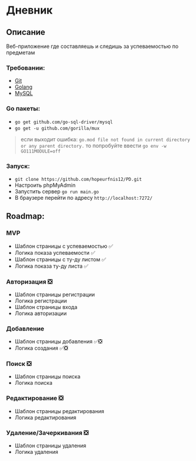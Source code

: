 # Дневник

## Описание
Веб-приложение где составляешь и следишь за успеваемостью по предметам

### Требовании:
* [Git](https://docs.github.com/en/desktop/installing-and-configuring-github-desktop/installing-and-authenticating-to-github-desktop/installing-github-desktop)
* [Golang](https://go.dev/doc/install)
* [MySQL](https://dev.mysql.com/downloads/mysql/)

### Go пакеты:
* `go get github.com/go-sql-driver/mysql`
* `go get -u github.com/gorilla/mux`

> если выходит ошибка:  `go.mod file not found in current directory or any parent directory.` то попробуйте ввести `go env -w GO111MODULE=off`

### Запуск:
* `git clone https://github.com/hopeurfnis12/PD.git`
* Настроить phpMyAdmin
* Запустить сервер `go run main.go` 	
* В браузере перейти по адресу `http://localhost:7272/`

## Roadmap:
### MVP
* Шаблон страницы с успеваемостью ✅
* Логика показа успеваемости ✅
* Шаблон страницы с ту-ду листом ✅
* Логика показа ту-ду листа ✅

### Авторизация ❎
* Шаблон страницы регистрации
* Логика регистрации
* Шаблон страницы входа
* Логика авторизации

### Добавление
* Шаблон страницы добавления ✅❎
* Логика создания ✅❎

### Поиск ❎
* Шаблон страницы поиска
* Логика поиска

### Редактирование ❎
* Шаблон страницы редактирования
* Логика редактирования

### Удаление/Зачеркивания ❎
* Шаблон страницы удаления
* Логика удаления
